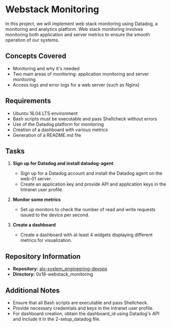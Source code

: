 # Webstack Monitoring

In this project, we will implement web stack monitoring using Datadog, a monitoring and analytics platform. Web stack monitoring involves monitoring both application and server metrics to ensure the smooth operation of our systems.

## Concepts Covered
- Monitoring and why it's needed
- Two main areas of monitoring: application monitoring and server monitoring
- Access logs and error logs for a web server (such as Nginx)

## Requirements
- Ubuntu 16.04 LTS environment
- Bash scripts must be executable and pass Shellcheck without errors
- Use of the Datadog platform for monitoring
- Creation of a dashboard with various metrics
- Generation of a README.md file

## Tasks
1. **Sign up for Datadog and install datadog-agent**
   - Sign up for a Datadog account and install the Datadog agent on the web-01 server.
   - Create an application key and provide API and application keys in the Intranet user profile.

2. **Monitor some metrics**
   - Set up monitors to check the number of read and write requests issued to the device per second.

3. **Create a dashboard**
   - Create a dashboard with at least 4 widgets displaying different metrics for visualization.

## Repository Information
- **Repository:** [alx-system_engineering-devops](https://github.com/username/alx-system_engineering-devops)
- **Directory:** 0x18-webstack_monitoring

## Additional Notes
- Ensure that all Bash scripts are executable and pass Shellcheck.
- Provide necessary credentials and keys in the Intranet user profile.
- For dashboard creation, obtain the dashboard_id using Datadog's API and include it in the 2-setup_datadog file.
